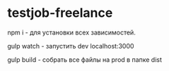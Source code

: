 # testjob-freelance

npm i - для установки всех зависимостей.

gulp watch - запустить dev localhost:3000

gulp build - собрать все файлы на prod в папке dist
